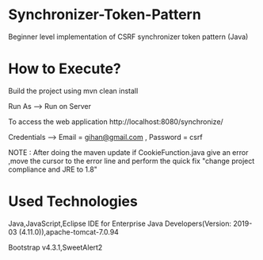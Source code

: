 # Synchronizer-Token-Pattern
Beginner level implementation of CSRF synchronizer token pattern (Java) 
# How to Execute?
Build the project using mvn clean install

Run As      --> Run on Server

To access the web application http://localhost:8080/synchronize/

Credentials --> Email = gihan@gmail.com , Password = csrf

NOTE : After doing the maven update if CookieFunction.java give an error ,move the cursor to the error line and perform the quick fix "change project compliance and JRE to 1.8"

# Used Technologies
Java,JavaScript,Eclipse IDE for Enterprise Java Developers(Version: 2019-03 (4.11.0)),apache-tomcat-7.0.94

Bootstrap v4.3.1,SweetAlert2

